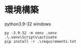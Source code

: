 # 環境構築
python3.9-32 windows

```
py -3.9-32 -m venv .venv  
.\.venv\Scripts\activate
pip install -r .\requirements.txt
```

